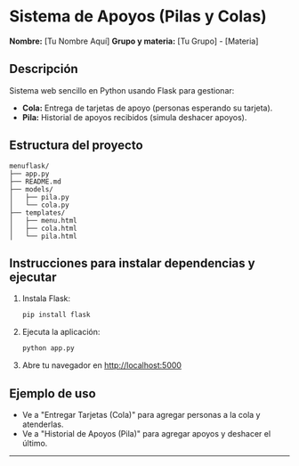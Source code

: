 # Sistema de Apoyos (Pilas y Colas)

**Nombre:** [Tu Nombre Aquí]
**Grupo y materia:** [Tu Grupo] - [Materia]

## Descripción
Sistema web sencillo en Python usando Flask para gestionar:
- **Cola:** Entrega de tarjetas de apoyo (personas esperando su tarjeta).
- **Pila:** Historial de apoyos recibidos (simula deshacer apoyos).

## Estructura del proyecto
```
menuflask/
├── app.py
├── README.md
├── models/
│   ├── pila.py
│   └── cola.py
├── templates/
│   ├── menu.html
│   ├── cola.html
│   └── pila.html
```

## Instrucciones para instalar dependencias y ejecutar
1. Instala Flask:
   ```bash
   pip install flask
   ```
2. Ejecuta la aplicación:
   ```bash
   python app.py
   ```
3. Abre tu navegador en [http://localhost:5000](http://localhost:5000)

## Ejemplo de uso
- Ve a "Entregar Tarjetas (Cola)" para agregar personas a la cola y atenderlas.
- Ve a "Historial de Apoyos (Pila)" para agregar apoyos y deshacer el último.

---
